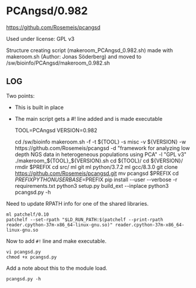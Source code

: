 PCAngsd/0.982
=============

<https://github.com/Rosemeis/pcangsd>

Used under license:
GPL v3

Structure creating script (makeroom_PCAngsd_0.982.sh) made with makeroom.sh (Author: Jonas Söderberg) and moved to /sw/bioinfo/PCAngsd/makeroom_0.982.sh

LOG
---

Two points:

* This is built in place
* The main script gets a #! line added and is made executable


    TOOL=PCAngsd
    VERSION=0.982

    cd /sw/bioinfo
    makeroom.sh -f -t ${TOOL} -s misc -v ${VERSION} -w https://github.com/Rosemeis/pcangsd -d "framework for analyzing low depth NGS data in heterogeneous populations using PCA" -l "GPL v3"
    ./makeroom_${TOOL}_${VERSION}.sh 
    cd ${TOOL}/
    cd ${VERSION}/
    rmdir $PREFIX
    cd src/
    ml git
    ml python/3.7.2
    ml gcc/8.3.0
    git clone https://github.com/Rosemeis/pcangsd.git
    mv pcangsd $PREFIX
    cd $PREFIX
    PYTHONUSERBASE=$PREFIX pip install --user --verbose -r requirements.txt 
    python3 setup.py build_ext --inplace
    python3 pcangsd.py -h

Need to update RPATH info for one of the shared libraries.

    ml patchelf/0.10
    patchelf --set-rpath "$LD_RUN_PATH:$(patchelf --print-rpath reader.cpython-37m-x86_64-linux-gnu.so)" reader.cpython-37m-x86_64-linux-gnu.so

Now to add `#!` line and make executable.

    vi pcangsd.py 
    chmod +x pcangsd.py 

Add a note about this to the module load.

    pcangsd.py -h
